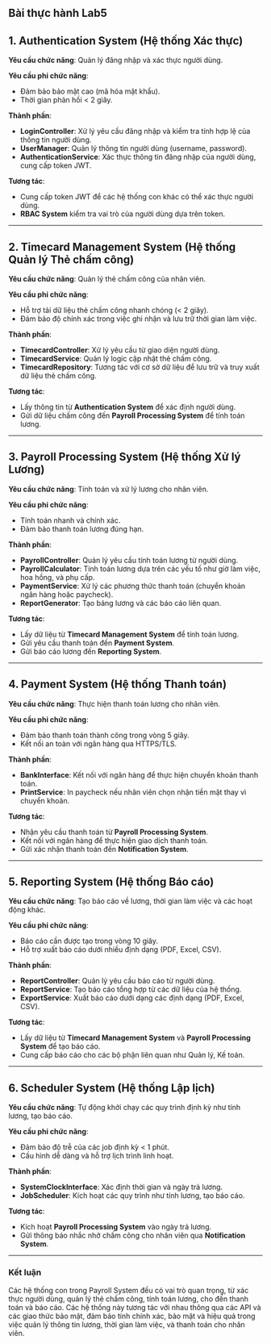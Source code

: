 ## Bài thực hành Lab5
## 1. Authentication System (Hệ thống Xác thực)

**Yêu cầu chức năng**: Quản lý đăng nhập và xác thực người dùng.  

**Yêu cầu phi chức năng**:  
- Đảm bảo bảo mật cao (mã hóa mật khẩu).  
- Thời gian phản hồi < 2 giây.  

**Thành phần**:  
- **LoginController**: Xử lý yêu cầu đăng nhập và kiểm tra tính hợp lệ của thông tin người dùng.  
- **UserManager**: Quản lý thông tin người dùng (username, password).  
- **AuthenticationService**: Xác thực thông tin đăng nhập của người dùng, cung cấp token JWT.  

**Tương tác**:  
- Cung cấp token JWT để các hệ thống con khác có thể xác thực người dùng.  
- **RBAC System** kiểm tra vai trò của người dùng dựa trên token.  

---

## 2. Timecard Management System (Hệ thống Quản lý Thẻ chấm công)

**Yêu cầu chức năng**: Quản lý thẻ chấm công của nhân viên.  

**Yêu cầu phi chức năng**:  
- Hỗ trợ tải dữ liệu thẻ chấm công nhanh chóng (< 2 giây).  
- Đảm bảo độ chính xác trong việc ghi nhận và lưu trữ thời gian làm việc.  

**Thành phần**:  
- **TimecardController**: Xử lý yêu cầu từ giao diện người dùng.  
- **TimecardService**: Quản lý logic cập nhật thẻ chấm công.  
- **TimecardRepository**: Tương tác với cơ sở dữ liệu để lưu trữ và truy xuất dữ liệu thẻ chấm công.  

**Tương tác**:  
- Lấy thông tin từ **Authentication System** để xác định người dùng.  
- Gửi dữ liệu chấm công đến **Payroll Processing System** để tính toán lương.  

---

## 3. Payroll Processing System (Hệ thống Xử lý Lương)

**Yêu cầu chức năng**: Tính toán và xử lý lương cho nhân viên.  

**Yêu cầu phi chức năng**:  
- Tính toán nhanh và chính xác.  
- Đảm bảo thanh toán lương đúng hạn.  

**Thành phần**:  
- **PayrollController**: Quản lý yêu cầu tính toán lương từ người dùng.  
- **PayrollCalculator**: Tính toán lương dựa trên các yếu tố như giờ làm việc, hoa hồng, và phụ cấp.  
- **PaymentService**: Xử lý các phương thức thanh toán (chuyển khoản ngân hàng hoặc paycheck).  
- **ReportGenerator**: Tạo bảng lương và các báo cáo liên quan.  

**Tương tác**:  
- Lấy dữ liệu từ **Timecard Management System** để tính toán lương.  
- Gửi yêu cầu thanh toán đến **Payment System**.  
- Gửi báo cáo lương đến **Reporting System**.  

---

## 4. Payment System (Hệ thống Thanh toán)

**Yêu cầu chức năng**: Thực hiện thanh toán lương cho nhân viên.  

**Yêu cầu phi chức năng**:  
- Đảm bảo thanh toán thành công trong vòng 5 giây.  
- Kết nối an toàn với ngân hàng qua HTTPS/TLS.  

**Thành phần**:  
- **BankInterface**: Kết nối với ngân hàng để thực hiện chuyển khoản thanh toán.  
- **PrintService**: In paycheck nếu nhân viên chọn nhận tiền mặt thay vì chuyển khoản.  

**Tương tác**:  
- Nhận yêu cầu thanh toán từ **Payroll Processing System**.  
- Kết nối với ngân hàng để thực hiện giao dịch thanh toán.  
- Gửi xác nhận thanh toán đến **Notification System**.  

---

## 5. Reporting System (Hệ thống Báo cáo)

**Yêu cầu chức năng**: Tạo báo cáo về lương, thời gian làm việc và các hoạt động khác.  

**Yêu cầu phi chức năng**:  
- Báo cáo cần được tạo trong vòng 10 giây.  
- Hỗ trợ xuất báo cáo dưới nhiều định dạng (PDF, Excel, CSV).  

**Thành phần**:  
- **ReportController**: Quản lý yêu cầu báo cáo từ người dùng.  
- **ReportService**: Tạo báo cáo tổng hợp từ các dữ liệu của hệ thống.  
- **ExportService**: Xuất báo cáo dưới dạng các định dạng (PDF, Excel, CSV).  

**Tương tác**:  
- Lấy dữ liệu từ **Timecard Management System** và **Payroll Processing System** để tạo báo cáo.  
- Cung cấp báo cáo cho các bộ phận liên quan như Quản lý, Kế toán.  

---

## 6. Scheduler System (Hệ thống Lập lịch)

**Yêu cầu chức năng**: Tự động khởi chạy các quy trình định kỳ như tính lương, tạo báo cáo.  

**Yêu cầu phi chức năng**:  
- Đảm bảo độ trễ của các job định kỳ < 1 phút.  
- Cấu hình dễ dàng và hỗ trợ lịch trình linh hoạt.  

**Thành phần**:  
- **SystemClockInterface**: Xác định thời gian và ngày trả lương.  
- **JobScheduler**: Kích hoạt các quy trình như tính lương, tạo báo cáo.  

**Tương tác**:  
- Kích hoạt **Payroll Processing System** vào ngày trả lương.  
- Gửi thông báo nhắc nhở chấm công cho nhân viên qua **Notification System**.  

---

### Kết luận

Các hệ thống con trong Payroll System đều có vai trò quan trọng, từ xác thực người dùng, quản lý thẻ chấm công, tính toán lương, cho đến thanh toán và báo cáo. Các hệ thống này tương tác với nhau thông qua các API và các giao thức bảo mật, đảm bảo tính chính xác, bảo mật và hiệu quả trong việc quản lý thông tin lương, thời gian làm việc, và thanh toán cho nhân viên.
